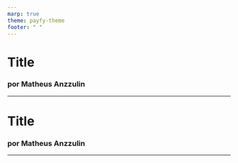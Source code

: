 ```yaml
---
marp: true
theme: payfy-theme
footer: " "
---
```

# Title
### por Matheus Anzzulin
---
# Title
### por Matheus Anzzulin
---
